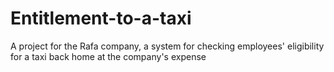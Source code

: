 # Entitlement-to-a-taxi
A project for the Rafa company, a system for checking employees' eligibility for a taxi back home at the company's expense
